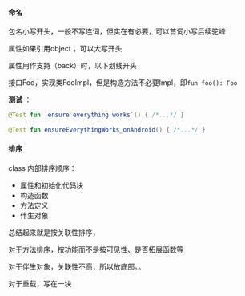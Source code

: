 #### 命名

包名小写开头，一般不写连词，但实在有必要，可以首词小写后续驼峰  

属性如果引用object ，可以大写开头  

属性用作支持（back）时，以下划线开头  

接口Foo，实现类FooImpl，但是构造方法不必要Impl，即`fun foo(): Foo`



**测试** ：

```kotlin
@Test fun `ensure everything works`() { /*...*/ }
     
@Test fun ensureEverythingWorks_onAndroid() { /*...*/ }
```



#### 排序

class 内部排序顺序：

- 属性和初始化代码块  
- 构造函数
- 方法定义
- 伴生对象



总结起来就是按关联性排序，

对于方法排序，按功能而不是按可见性、是否拓展函数等  

对于伴生对象，关联性不高，所以放底部。。

对于重载，写在一块



